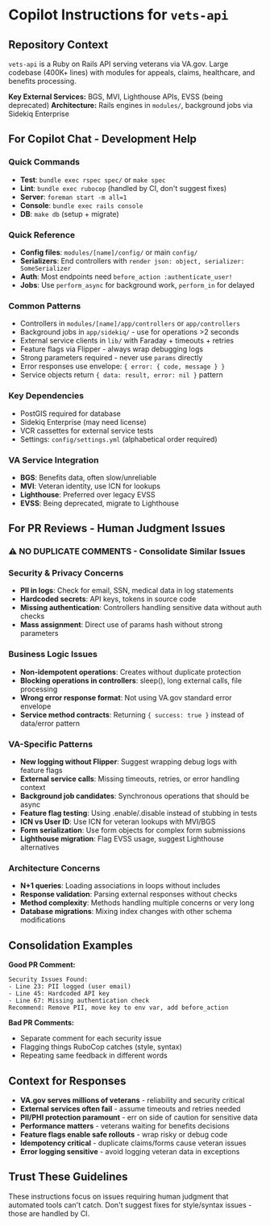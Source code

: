 # Copilot Instructions for `vets-api`

## Repository Context
`vets-api` is a Ruby on Rails API serving veterans via VA.gov. Large codebase (400K+ lines) with modules for appeals, claims, healthcare, and benefits processing.

**Key External Services:** BGS, MVI, Lighthouse APIs, EVSS (being deprecated)
**Architecture:** Rails engines in `modules/`, background jobs via Sidekiq Enterprise

## For Copilot Chat - Development Help

### Quick Commands
- **Test**: `bundle exec rspec spec/` or `make spec`
- **Lint**: `bundle exec rubocop` (handled by CI, don't suggest fixes)
- **Server**: `foreman start -m all=1`
- **Console**: `bundle exec rails console`
- **DB**: `make db` (setup + migrate)

### Quick Reference
- **Config files**: `modules/[name]/config/` or main `config/`
- **Serializers**: End controllers with `render json: object, serializer: SomeSerializer`
- **Auth**: Most endpoints need `before_action :authenticate_user!`
- **Jobs**: Use `perform_async` for background work, `perform_in` for delayed

### Common Patterns
- Controllers in `modules/[name]/app/controllers` or `app/controllers`
- Background jobs in `app/sidekiq/` - use for operations >2 seconds
- External service clients in `lib/` with Faraday + timeouts + retries
- Feature flags via Flipper - always wrap debugging logs
- Strong parameters required - never use `params` directly
- Error responses use envelope: `{ error: { code, message } }`
- Service objects return `{ data: result, error: nil }` pattern

### Key Dependencies
- PostGIS required for database
- Sidekiq Enterprise (may need license)
- VCR cassettes for external service tests
- Settings: `config/settings.yml` (alphabetical order required)

### VA Service Integration
- **BGS**: Benefits data, often slow/unreliable
- **MVI**: Veteran identity, use ICN for lookups  
- **Lighthouse**: Preferred over legacy EVSS
- **EVSS**: Being deprecated, migrate to Lighthouse

## For PR Reviews - Human Judgment Issues

### ⚠️ NO DUPLICATE COMMENTS - Consolidate Similar Issues

### Security & Privacy Concerns
- **PII in logs**: Check for email, SSN, medical data in log statements
- **Hardcoded secrets**: API keys, tokens in source code
- **Missing authentication**: Controllers handling sensitive data without auth checks
- **Mass assignment**: Direct use of params hash without strong parameters

### Business Logic Issues  
- **Non-idempotent operations**: Creates without duplicate protection
- **Blocking operations in controllers**: sleep(), long external calls, file processing
- **Wrong error response format**: Not using VA.gov standard error envelope
- **Service method contracts**: Returning `{ success: true }` instead of data/error pattern

### VA-Specific Patterns
- **New logging without Flipper**: Suggest wrapping debug logs with feature flags
- **External service calls**: Missing timeouts, retries, or error handling context
- **Background job candidates**: Synchronous operations that should be async
- **Feature flag testing**: Using .enable/.disable instead of stubbing in tests
- **ICN vs User ID**: Use ICN for veteran lookups with MVI/BGS
- **Form serialization**: Use form objects for complex form submissions
- **Lighthouse migration**: Flag EVSS usage, suggest Lighthouse alternatives

### Architecture Concerns
- **N+1 queries**: Loading associations in loops without includes
- **Response validation**: Parsing external responses without checks
- **Method complexity**: Methods handling multiple concerns or very long
- **Database migrations**: Mixing index changes with other schema modifications

## Consolidation Examples

**Good PR Comment:**
```
Security Issues Found:
- Line 23: PII logged (user email)
- Line 45: Hardcoded API key
- Line 67: Missing authentication check
Recommend: Remove PII, move key to env var, add before_action
```

**Bad PR Comments:**
- Separate comment for each security issue
- Flagging things RuboCop catches (style, syntax)
- Repeating same feedback in different words

## Context for Responses
- **VA.gov serves millions of veterans** - reliability and security critical
- **External services often fail** - assume timeouts and retries needed  
- **PII/PHI protection paramount** - err on side of caution for sensitive data
- **Performance matters** - veterans waiting for benefits decisions
- **Feature flags enable safe rollouts** - wrap risky or debug code
- **Idempotency critical** - duplicate claims/forms cause veteran issues
- **Error logging sensitive** - avoid logging veteran data in exceptions

## Trust These Guidelines
These instructions focus on issues requiring human judgment that automated tools can't catch. Don't suggest fixes for style/syntax issues - those are handled by CI.